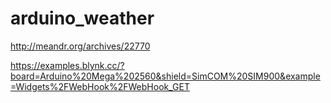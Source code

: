 # arduino_weather


http://meandr.org/archives/22770

https://examples.blynk.cc/?board=Arduino%20Mega%202560&shield=SimCOM%20SIM900&example=Widgets%2FWebHook%2FWebHook_GET
